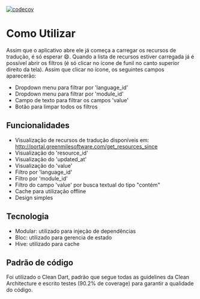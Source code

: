 [![codecov](https://codecov.io/gh/cosmopool/pixlog-challenge/branch/main/graph/badge.svg?token=NWVIKT579Z)](https://codecov.io/gh/cosmopool/pixlog-challenge)

# Como Utilizar

Assim que o aplicativo abre ele já começa a carregar os recursos de tradução, é só esperar 😄.
Quando a lista de recursos estiver carregada já é possível abrir os filtros (é só clicar no ícone de funil no canto superior direito da tela).
Assim que clicar no ícone, os seguintes campos aparecerão:

- Dropdown menu para filtrar por 'language_id'
- Dropdown menu para filtrar por 'module_id'
- Campo de texto para filtrar os campos 'value'
- Botão para limpar todos os filtros

## Funcionalidades

- Visualização de recursos de tradução disponíveis em: http://portal.greenmilesoftware.com/get_resources_since
- Visualização do 'resource_id'
- Visualização do 'updated_at'
- Visualização do 'value'
- Filtro por 'language_id'
- Filtro por 'module_id'
- Filtro do campo 'value' por busca textual do tipo "contém"
- Cache para utilização offline
- Design simples


## Tecnologia

- Modular: utilizado para injeção de dependências
- Bloc: utilizado para gerencia de estado
- Hive: utilizado para cache


## Padrão de código

Foi utilizado o Clean Dart, padrão que segue todas as guidelines da Clean Architecture e escrito testes (90.2% de coverage) para garantir a qualidade do código.

